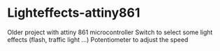 # Lighteffects-attiny861
Older project with attiny 861 microcontroller
Switch to select some light effects (flash, traffic light ...)
Potentiometer to adjust the speed
